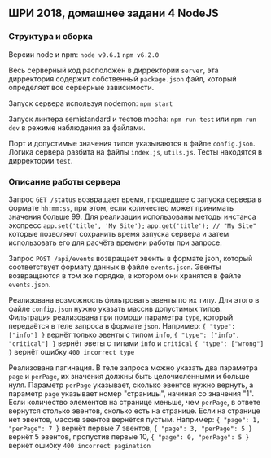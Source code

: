 ## ШРИ 2018, домашнee задани 4 NodeJS

### Структура и сборка
Версии node и npm:
```node v9.6.1```
```npm v6.2.0```

Весь серверный код расположен в дирректории `server`, эта дирректория содержит собственный `package.json` файл, который определяет все серверные зависимости.

Запуск сервера используя nodemon:
```npm start```

Запуск линтера semistandard и тестов mocha:
```npm run test```
или
```npm run dev```
в режиме наблюдения за файлами.

Порт и допуcтимые значения типов указываются в файле `config.json`.
Логика сервера разбита на файлы `index.js`, `utils.js`.
Тесты находятся в дирректории `test`.

### Описание работы сервера
Запрос `GET /status` возвращает время, прошедшее с запуска сервера в формате `hh:mm:ss`,
при этом, если количество может принимать значения больше 99. Для реализации использованы методы инстанса экспресс
```app.set('title', 'My Site');```
```app.get('title'); // "My Site"```
которые позволяют сохранить время запуска сервера и затем использовать его для расчёта времени работы при запросе.

Запрос `POST /api/events` возвращает эвенты в формате json, который соответствует формату данных в файле `events.json`. Эвенты возвращаются в том же порядке, в котором они хранятся в файле `events.json`.

Реализована возможность фильтровать эвенты по их типу. Для этого в файле `config.json` нужно указать массив допустимых типов. Фильтрация реализована при помощи параметра `type`, который передаётся в теле запроса в формате `json`.
Например: 
`{ "type": ["info"] }` вернёт только эвенты с типом `info`,
`{ "type": ["info", "critical"] }` вернёт эветы с типами `info` и `critical`
`{ "type": ["wrong"] }` вернёт ошибку `400 incorrect type`

Реализована пагинация. В теле запроса можно указать два параметра `page` и `perPage`, их значения должны быть целочисленными и больше нуля. Параметр `perPage` указывает, сколько эвентов нужно вернуть, а параметр `page` указывает номер "страницы", начиная со значения "1". Если количество элементов на странице меньше, чем `perPage`, в ответе вернутся столько эвентов, сколько есть на странице. Если на странице нет эвентов, массив эвентов вернётся пустым.
Например:
`{ "page": 1, "perPage": 7 }` вернёт первые 7 эвентов,
`{ "page": 3, "perPage": 5 }` вернёт 5 эвентов, пропустив первые 10,
`{ "page": 0, "perPage": 5 }` вернёт ошибку `400 incorrect pagination` 
